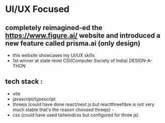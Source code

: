 # UI/UX Focused
## completely reimagined-ed the https://www.figure.ai/ website and introduced a new feature called prisma.ai (only design)
 - this website showcases my UI/UX skills
 - 1st winner at state-level CSI(Computer Society of India) DESIGN-A-THON
## tech stack :
 - vite
 - javascript/typescript 
 - threejs (could have done react/next js but reactthreefibre is not very much stable that's the reason choosed threejs) -
 - css (could have used tailwindcss but configured for three js)
